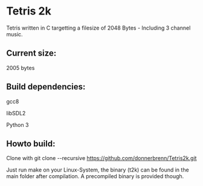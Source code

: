 # Tetris 2k

Tetris written in C targetting a filesize of 2048 Bytes - Including 3 channel music.


## Current size: 

2005 bytes


## Build dependencies:

gcc8

libSDL2

Python 3

## Howto build:
Clone with 
git clone --recursive https://github.com/donnerbrenn/Tetris2k.git

Just run make on your Linux-System, the binary (t2k) can be found in the main folder after compilation. A precompiled binary is provided though.

